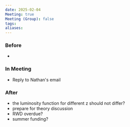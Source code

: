 ```yaml
---
date: 2025-02-04
Meeting: true
Meeting (Group): false
tags: 
aliases:
---
```


### Before
- 

### In Meeting
- Reply to Nathan's email

### After
- the luminosity function for different z should not differ?
- prepare for theory discussion
- RWD overdue?
- summer funding?